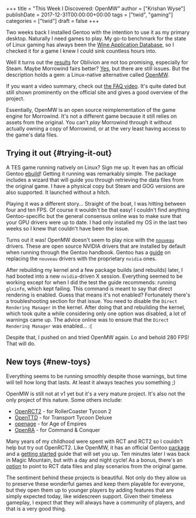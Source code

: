 +++
title = "This Week I Discovered: OpenMW"
author = ["Krishan Wyse"]
publishDate = 2017-12-31T00:00:00+00:00
tags = ["twid", "gaming"]
categories = ["twid"]
draft = false
+++

Two weeks back I installed Gentoo with the intention to use it as my primary
desktop. Naturally I need games to play. My go-to benchmark for the state of
Linux gaming has always been the [Wine Application Database](https://appdb.winehq.org/), so I checked it for
a game I knew I could sink countless hours into.

Well it turns out the [results](https://appdb.winehq.org/objectManager.php?sClass=application&iId=3150) for Oblivion are not too promising, especially for
Steam. Maybe Morrowind fairs better?  [Yes](https://appdb.winehq.org/objectManager.php?sClass=application&iId=1015), but there are still issues. But the
description holds a gem: a Linux-native alternative called [OpenMW](https://openmw.org/en/).

If you want a video summary, check out [the FAQ video](https://www.youtube.com/watch?v=g2PKBD0D9Gw). It's quite dated but still
shown prominently on the official site and gives a good overview of the project.

Essentially, OpenMW is an open source reimplementation of the game engine for
Morrowind. It's not a different game because it still relies on assets from the
original. You can't _play_ Morrowind through it without actually owning a copy
of Morrowind, or at the very least having access to the game's data files.


## Trying it out {#trying-it-out}

A TES game running natively on Linux? Sign me up. It even has an official Gentoo
[ebuild](https://packages.gentoo.org/packages/games-engines/openmw)!  Getting it running was remarkably simple. The package includes a wizard
that will guide you through retrieving the data files from the original game. I
have a physical copy but Steam and GOG versions are also supported. It launched
without a hitch.

Playing it was a different story... Straight of the boat, I was hitting between
four and ten FPS. Of course it wouldn't be that easy! I couldn't find anything
Gentoo-specific but the general consensus online was to make sure that your GPU
drivers were up to date. I had only installed my OS in the last two weeks so I
knew that couldn't have been the issue.

Turns out it was! OpenMW doesn't seem to play nice with the [`nouveau`](https://wiki.gentoo.org/wiki/Nouveau)
drivers. These are open source NVIDIA drivers that are installed by default when
running through the Gentoo handbook. Gentoo has a [guide](https://wiki.gentoo.org/wiki/NVidia/nvidia-drivers) on replacing the
`nouveau` drivers with the proprietary `nvidia` ones.

After rebuilding my kernel and a few package builds (and rebuilds) later, I had
booted into a new `nvidia`-driven X session. Everything seemed to be working
except for when I did the test the guide recommends: running `glxinfo`, which
kept failing. This command is meant to say that direct rendering is
enabled. Guess that means it's not enabled? Fortunately there's a
troubleshooting section for that issue.  You need to disable the `Direct
Rendering Manager` in the kernel. After doing that and rebuilding the kernel,
which took quite a while considering only one option was disabled, a lot of
warnings came up. The advice online was to ensure that the `Direct Rendering
Manager` was enabled... :(

Despite that, I pushed on and tried OpenMW again. Lo and behold 280 FPS!  That
will do.


## New toys {#new-toys}

Everything seems to be running smoothly despite those warnings, but time will
tell how long that lasts. At least it always teaches you something ;)

OpenMW is still not at v1 yet but it's a very mature project. It's also not the
only project of this nature. Some others include:

-   [OpenRCT2](https://openrct2.org/) - for RollerCoaster Tycoon 2
-   [OpenTTD](https://www.openttd.org/en/) - for Transport Tycoon Deluxe
-   [openage](http://openage.sft.mx/) - for Age of Empires
-   [OpenRA](http://www.openra.net/) - for Command & Conquer

Many years of my childhood were spent with RCT and RCT2 so I couldn't help but
try out OpenRCT2. Like OpenMW, it has an official Gentoo [package](https://packages.gentoo.org/packages/games-simulation/openrct2) and a [getting
started](https://openrct2.website/getting-started/) guide that will set you up. Ten minutes later I was back in Magic
Mountain, but with a day and night cycle! As a bonus, there's an [option](https://github.com/OpenRCT2/OpenRCT2/wiki/Loading-RCT1-scenarios-and-data) to point
to RCT data files and play scenarios from the original game.

The sentiment behind these projects is beautiful. Not only do they allow us to
preserve these wonderful games and keep them playable for everyone, but they
open them up to younger players by adding features that are simply expected
today, like widescreen support. Given their timeless gameplay, I expect that
they will always have a community of players, and that is a very good thing.